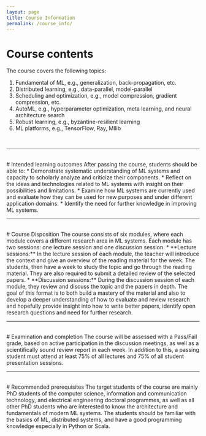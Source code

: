 ```yaml
---
layout: page
title: Course Information
permalink: /course_info/
---
```

# Course contents
The course covers the following topics:
1. Fundamental of ML, e.g., generalization, back-propagation, etc.
2. Distributed learning, e.g., data-parallel, model-parallel
3. Scheduling and optimization, e.g., model compression, gradient compression, etc.
4. AutoML, e.g., hyperparameter optimization, meta learning, and neural architecture search
5. Robust learning, e.g., byzantine-resilient learning
6. ML platforms, e.g., TensorFlow, Ray, Mllib

<br>
<hr>
<br>
# Intended learning outcomes
After passing the course, students should be able to:
* Demonstrate systematic understanding of ML systems and capacity to scholarly analyze and criticize their components.
* Reflect on the ideas and technologies related to ML systems with insight on their possibilities and limitations.
* Examine how ML systems are currently used and evaluate how they can be used for new purposes and under different application domains.
* Identify the need for further knowledge in improving ML systems.

<br>
<hr>
<br>
# Course Disposition
The course consists of six modules, where each module covers a different research area in ML systems. Each module has two sessions: one lecture session and one discussion session. 
* **Lecture sessions:** In the lecture session of each module, the teacher will introduce the context and give an overview of the reading material for the week.
The students, then have a week to study the topic and go through the reading material. They are also required to submit a detailed review of the selected papers.
* **Discussion sessions:** During the discussion session of each module, they review and discuss the topic and the papers in depth. The goal of this format is to both build a mastery of the material and also to develop a deeper understanding of how to evaluate and review research and hopefully provide insight into how to write better papers, identify open research questions and need for further research.

<br>
<hr>
<br>
# Examination and completion
The course will be assessed with a Pass/Fail grade, based on active participation in the discussion meetings, as well as a scientifically sound review report in each week. 
In addition to this, a passing student must attend at least 75% of all lectures and 75% of all student presentation sessions.

<br>
<hr>
<br>
# Recommended prerequisites
The target students of the course are mainly PhD students of the computer science, information and communication technology, and electrical engineering doctoral programmes, as well as all other PhD 
students who are interested to know the architecture and fundamentals of modern ML systems. The students should be familiar with the basics of ML, distributed systems, and have a good programming knowledge 
especially in Python or Scala.